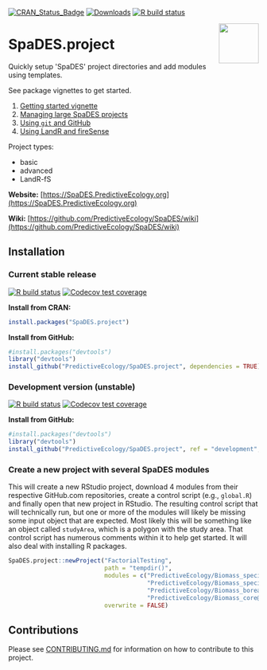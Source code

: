 <!-- badges: start -->
[![CRAN_Status_Badge](https://www.r-pkg.org/badges/version/SpaDES.project)](https://cran.r-project.org/package=SpaDES.project)
[![Downloads](https://cranlogs.r-pkg.org/badges/grand-total/SpaDES.project)](https://cran.r-project.org/package=SpaDES.project)
[![R build status](https://github.com/PredictiveEcology/SpaDES.project/workflows/R-CMD-check/badge.svg)](https://github.com/PredictiveEcology/SpaDES.project/actions)
<!-- badges: end -->

<img align="right" width="80" pad="20" src="https://github.com/PredictiveEcology/SpaDES/raw/master/man/figures/SpaDES.png">

# SpaDES.project

Quickly setup 'SpaDES' project directories and add modules using templates.

See package vignettes to get started.

1. [Getting started vignette](vignettes/i-getting-started.Rmd)
2. [Managing large SpaDES projects](vignettes/ii-managing-large-SpaDES-projects.Rmd)
3. [Using `git` and GitHub](vignettes/iii-using-git-github.Rmd)
4. [Using LandR and fireSense](vignettes/iv-LandR-fireSense.Rmd)

Project types:

- basic
- advanced
- LandR-fS

**Website:** [https://SpaDES.PredictiveEcology.org](https://SpaDES.PredictiveEcology.org)

**Wiki:** [https://github.com/PredictiveEcology/SpaDES/wiki](https://github.com/PredictiveEcology/SpaDES/wiki)

## Installation

### Current stable release

[![R build status](https://github.com/PredictiveEcology/SpaDES.project/workflows/R-CMD-check/badge.svg?branch=master)](https://github.com/PredictiveEcology/SpaDES.project/actions)
[![Codecov test coverage](https://codecov.io/gh/PredictiveEcology/SpaDES.project/branch/master/graph/badge.svg)](https://app.codecov.io/gh/PredictiveEcology/SpaDES.project?branch=master)

**Install from CRAN:**

```r
install.packages("SpaDES.project")
```

**Install from GitHub:**

```r
#install.packages("devtools")
library("devtools")
install_github("PredictiveEcology/SpaDES.project", dependencies = TRUE) # master
```

### Development version (unstable)

[![R build status](https://github.com/PredictiveEcology/SpaDES.project/workflows/R-CMD-check/badge.svg?branch=development)](https://github.com/PredictiveEcology/SpaDES.project/actions)
[![Codecov test coverage](https://codecov.io/gh/PredictiveEcology/SpaDES.project/branch/development/graph/badge.svg)](https://app.codecov.io/gh/PredictiveEcology/SpaDES.project?branch=development)

**Install from GitHub:**

```r
#install.packages("devtools")
library("devtools")
install_github("PredictiveEcology/SpaDES.project", ref = "development", dependencies = TRUE)
```

### Create a new project with several SpaDES modules

This will create a new RStudio project, download 4 modules from their respective GitHub.com repositories, create a
control script (e.g., `global.R`) and finally open that new project in RStudio.
The resulting control script that will technically run, but one or more of the modules will likely be missing some input object that are expected.
Most likely this will be something like an object called `studyArea`, which is a polygon with the study area.
That control script has numerous comments within it to help get started.
It will also deal with installing R packages.

```r
SpaDES.project::newProject("FactorialTesting", 
                           path = "tempdir()", 
                           modules = c("PredictiveEcology/Biomass_speciesFactorial",
                                       "PredictiveEcology/Biomass_speciesParameters@EliotTweaks",
                                       "PredictiveEcology/Biomass_borealDataPrep@development",
                                       "PredictiveEcology/Biomass_core@EliotTweaks"), 
                           overwrite = FALSE)
```

## Contributions

Please see [CONTRIBUTING.md](CONTRIBUTING.md) for information on how to contribute to this project.
